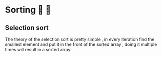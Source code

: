 # Sorting :tada: :rocket:

## Selection sort
The theory of the selection sort is pretty simple , in every iteration find the smallest element and put it in the front of the sorted array , doing it multiple times will result in a sorted array.